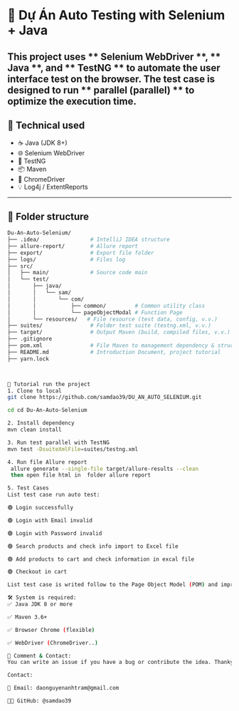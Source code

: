# 🚗 Dự Án Auto Testing with Selenium + Java

This project uses ** Selenium WebDriver **, ** Java **, and ** TestNG ** to automate the user interface test on
the browser. The test case is designed to run ** parallel (parallel) ** to optimize the execution time.
---

## 🔧 Technical used

- ☕ Java (JDK 8+)
- 🌐 Selenium WebDriver
- 🧪 TestNG
- 📦 Maven
- 🧩 ChromeDriver
- 💡 Log4j / ExtentReports

---

## 📁 Folder structure

```bash
Du-An-Auto-Selenium/
├── .idea/                # IntelliJ IDEA structure
├── allure-report/        # Allure report
├── export/               # Export file folder
├── logs/                 # Files log
├── src/
│   ├── main/             # Source code main
│   └── test/
│       ├── java/
│       │   └── sam/
│       │       └── com/
│       │           ├── common/         # Common utility class
│       │           └── pageObjectModal # Function Page
│       └── resources/   # File resource (test data, config, v.v.)
├── suites/               # Folder test suite (testng.xml, v.v.)
├── target/               # Output Maven (build, compiled files, v.v.)
├── .gitignore            
├── pom.xml               # File Maven to management dependency & structure
├── README.md             # Introduction Document, project tutorial 
├── yarn.lock            



🚀 Tutorial run the project
1. Clone to local
git clone https://github.com/samdao39/DU_AN_AUTO_SELENIUM.git

cd cd Du-An-Auto-Selenium

2. Install dependency
mvn clean install

3. Run test parallel with TestNG
mvn test -DsuiteXmlFile=suites/testng.xml

4. Run file Allure report
 allure generate --single-file target/allure-results --clean        
 then open file html in  folder allure report

5. Test Cases
List test case run auto test:

🟢 Login successfully

🟢 Login with Email invalid

🟢 Login with Password invalid

🟢 Search products and check info import to Excel file

🟢 Add products to cart and check information in excal file

🟢 Checkout in cart

List test case is writed follow to the Page Object Model (POM) and improvement to run parallel.

🛠 System is required:
✅ Java JDK 8 or more

✅ Maven 3.6+

✅ Browser Chrome (flexible)

✅ WebDriver (ChromeDriver..)

🤝 Comment & Contact:
You can write an issue if you have a bug or contribute the idea. Thankyou!

Contact:

📧 Email: daonguyenanhtram@gmail.com

🧑‍💻 GitHub: @samdao39

